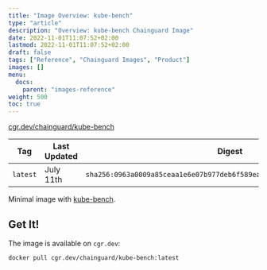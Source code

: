 ```yaml
---
title: "Image Overview: kube-bench"
type: "article"
description: "Overview: kube-bench Chainguard Image"
date: 2022-11-01T11:07:52+02:00
lastmod: 2022-11-01T11:07:52+02:00
draft: false
tags: ["Reference", "Chainguard Images", "Product"]
images: []
menu:
  docs:
    parent: "images-reference"
weight: 500
toc: true
---
```


[cgr.dev/chainguard/kube-bench](https://github.com/chainguard-images/images/tree/main/images/kube-bench)

| Tag      | Last Updated | Digest                                                                    |
|----------|--------------|---------------------------------------------------------------------------|
| `latest` | July 11th    | `sha256:0963a0009a85ceaa1e6e07b977deb6f589ea9580e14bcabe79996dd2af8bce45` |



Minimal image with [kube-bench](https://github.com/aquasecurity/kube-bench).

## Get It!

The image is available on `cgr.dev`:

```
docker pull cgr.dev/chainguard/kube-bench:latest
```
